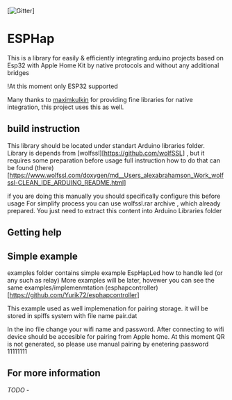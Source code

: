 [![Gitter](https://badges.gitter.im/Join%20Chat.svg)]




ESPHap
===========

This is a library for easily & efficiently integrating arduino projects based on Esp32 with Apple Home Kit by  native protocols 
and without any additional bridges

!At this moment only ESP32 supported

Many thanks to [maximkulkin](https://github.com/maximkulkin) for providing fine libraries for native integration,
this project uses this as well.

## build instruction

This library should be located under standart Arduino libraries folder. 
Library is depends from [wolfssl][https://github.com/wolfSSL]  , but it requires some preparation before usage
full instruction how to do that can be found (there) [https://www.wolfssl.com/doxygen/md__Users_alexabrahamson_Work_wolfssl-CLEAN_IDE_ARDUINO_README.html]

if you are doing this manually you should specifically configure this before usage
For simplify process you can use wolfssl.rar archive , which already prepared. You just need to extract this content  into Arduino Libraries folder

## Getting help


## Simple example

examples folder contains simple example EspHapLed how to handle led (or any such as relay) 
More examples will be later, hovewer you can see the same examples/implemenmtation (esphapcontroller) [https://github.com/Yurik72/esphapcontroller]

This example used as well implemenation for pairing storage. it will be stored in spiffs system with file name pair.dat

In the ino file change your wifi name and password. After connecting to wifi device should be accesible for pairing from Apple home.
At this moment QR is not generated, so please use manual pairing by enetering password  11111111


## For more information




*TODO* - 
